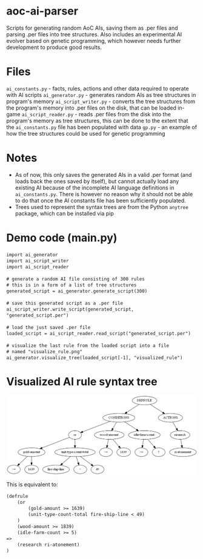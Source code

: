 # aoc-ai-parser
Scripts for generating random AoC AIs, saving them as .per files and parsing .per files into tree structures. Also includes an experimental AI evolver based on genetic programming, which however needs further development to produce good results.

# Files
`ai_constants.py` - facts, rules, actions and other data required to operate with AI scripts
`ai_generator.py` - generates random AIs as tree structures in program's memory
`ai_script_writer.py` - converts the tree structures from the program's memory into .per files on the disk, that can be loaded in-game
`ai_script_reader.py` - reads .per files from the disk into the program's memory as tree structures, this can be done to the extent that the `ai_constants.py` file has been populated with data
`gp.py` - an example of how the tree structures could be used for genetic programming

# Notes
* As of now, this only saves the generated AIs in a valid .per format (and loads back the ones saved by itself), but cannot actually load any existing AI because of the incomplete AI language definitions in `ai_constants.py`. There is however no reason why it should not be able to do that once the AI constants file has been sufficiently populated.
* Trees used to represent the syntax trees are from the Python `anytree` package, which can be installed via pip

# Demo code (main.py)
```
import ai_generator
import ai_script_writer
import ai_script_reader

# generate a random AI file consisting of 300 rules
# this is in a form of a list of tree structures
generated_script = ai_generator.generate_script(300)

# save this generated script as a .per file
ai_script_writer.write_script(generated_script, "generated_script.per")

# load the just saved .per file
loaded_script = ai_script_reader.read_script("generated_script.per")

# visualize the last rule from the loaded script into a file
# named "visualize_rule.png"
ai_generator.visualize_tree(loaded_script[-1], "visualized_rule")
```

# Visualized AI rule syntax tree
![Visualized AI rule syntax tree](https://github.com/FLWL/aoc-ai-parser/blob/master/example/visualized_rule.png?raw=true)

This is equivalent to:
```
(defrule
	(or
		(gold-amount >= 1639)
		(unit-type-count-total fire-ship-line < 49)
	)
	(wood-amount >= 1839)
	(idle-farm-count >= 5)
=>
	(research ri-atonement)
)
```
